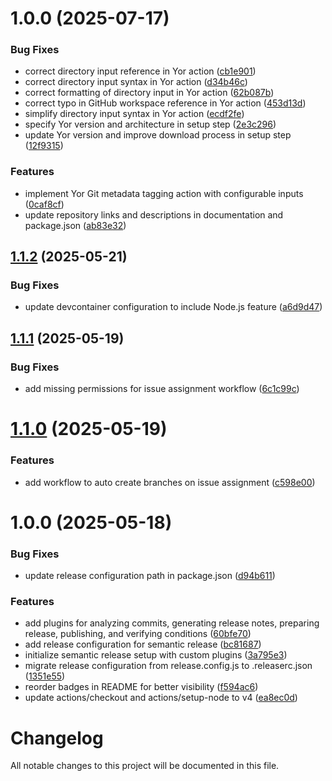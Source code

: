 # 1.0.0 (2025-07-17)


### Bug Fixes

* correct directory input reference in Yor action ([cb1e901](https://github.com/subhamay-bhattacharyya-gha/tf-yor-action/commit/cb1e9019f9e433f9eb2094d86577d4ea8e215ecc))
* correct directory input syntax in Yor action ([d34b46c](https://github.com/subhamay-bhattacharyya-gha/tf-yor-action/commit/d34b46c2fc9a95c417d20247c99044f7ce2ca268))
* correct formatting of directory input in Yor action ([62b087b](https://github.com/subhamay-bhattacharyya-gha/tf-yor-action/commit/62b087bbfbe1d09f2cbb84b7f2939b11f1bd3b9f))
* correct typo in GitHub workspace reference in Yor action ([453d13d](https://github.com/subhamay-bhattacharyya-gha/tf-yor-action/commit/453d13de4eff163819825d24e4bc3e309dbf7959))
* simplify directory input syntax in Yor action ([ecdf2fe](https://github.com/subhamay-bhattacharyya-gha/tf-yor-action/commit/ecdf2fec33dbae18820ef8b6300a20e55a078bca))
* specify Yor version and architecture in setup step ([2e3c296](https://github.com/subhamay-bhattacharyya-gha/tf-yor-action/commit/2e3c296a6cdf067cc8c9891556c35ad3edb9fa41))
* update Yor version and improve download process in setup step ([12f9315](https://github.com/subhamay-bhattacharyya-gha/tf-yor-action/commit/12f93158107a12f28d2b5ac3dbbc82eb0835d4e4))


### Features

* implement Yor Git metadata tagging action with configurable inputs ([0caf8cf](https://github.com/subhamay-bhattacharyya-gha/tf-yor-action/commit/0caf8cfbe7e2064150c4c58759720a6d411ecdfa))
* update repository links and descriptions in documentation and package.json ([ab83e32](https://github.com/subhamay-bhattacharyya-gha/tf-yor-action/commit/ab83e325ac3932976178ae357db555f476422eed))

## [1.1.2](https://github.com/subhamay-bhattacharyya-gha/github-action-template/compare/v1.1.1...v1.1.2) (2025-05-21)


### Bug Fixes

* update devcontainer configuration to include Node.js feature ([a6d9d47](https://github.com/subhamay-bhattacharyya-gha/github-action-template/commit/a6d9d478096bf3f7a94f5fd44e26c3deb6e2611c))

## [1.1.1](https://github.com/subhamay-bhattacharyya-gha/github-action-template/compare/v1.1.0...v1.1.1) (2025-05-19)


### Bug Fixes

* add missing permissions for issue assignment workflow ([6c1c99c](https://github.com/subhamay-bhattacharyya-gha/github-action-template/commit/6c1c99cb15f3df2cda6f7e8ea385447d43011bd7))

# [1.1.0](https://github.com/subhamay-bhattacharyya-gha/github-action-template/compare/v1.0.0...v1.1.0) (2025-05-19)


### Features

* add workflow to auto create branches on issue assignment ([c598e00](https://github.com/subhamay-bhattacharyya-gha/github-action-template/commit/c598e002938006d48354017d1131d1f43e378393))

# 1.0.0 (2025-05-18)


### Bug Fixes

* update release configuration path in package.json ([d94b611](https://github.com/subhamay-bhattacharyya-gha/github-action-template/commit/d94b61152ef216a98f5303e2ed2d78dbe309dd0e))


### Features

* add plugins for analyzing commits, generating release notes, preparing release, publishing, and verifying conditions ([60bfe70](https://github.com/subhamay-bhattacharyya-gha/github-action-template/commit/60bfe70c3415559965a970971676f25a960d884f))
* add release configuration for semantic release ([bc81687](https://github.com/subhamay-bhattacharyya-gha/github-action-template/commit/bc81687811d3ba20fb35a813afd29d222b37dbe0))
* initialize semantic release setup with custom plugins ([3a795e3](https://github.com/subhamay-bhattacharyya-gha/github-action-template/commit/3a795e3f38397cceb825de4380c5d88907a3b744))
* migrate release configuration from release.config.js to .releaserc.json ([1351e55](https://github.com/subhamay-bhattacharyya-gha/github-action-template/commit/1351e55fedf58fa9fb9bba217eecf1dba18c5a5c))
* reorder badges in README for better visibility ([f594ac6](https://github.com/subhamay-bhattacharyya-gha/github-action-template/commit/f594ac67198dddcb460c3e8f14b06ecc05dc7c36))
* update actions/checkout and actions/setup-node to v4 ([ea8ec0d](https://github.com/subhamay-bhattacharyya-gha/github-action-template/commit/ea8ec0d94afac30900f7d7229330ad4e6cc00a3d))

# Changelog

All notable changes to this project will be documented in this file.
